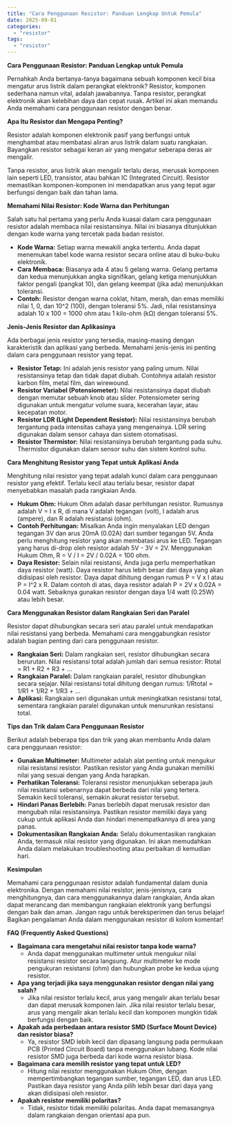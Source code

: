 ```yaml
---
title: "Cara Penggunaan Resistor: Panduan Lengkap Untuk Pemula"
date: 2025-09-01
categories: 
  - "resistor"
tags: 
  - "resistor"
---
```


**Cara Penggunaan Resistor: Panduan Lengkap untuk Pemula**

Pernahkah Anda bertanya-tanya bagaimana sebuah komponen kecil bisa mengatur arus listrik dalam perangkat elektronik? Resistor, komponen sederhana namun vital, adalah jawabannya. Tanpa resistor, perangkat elektronik akan kelebihan daya dan cepat rusak. Artikel ini akan memandu Anda memahami cara penggunaan resistor dengan benar.

**Apa Itu Resistor dan Mengapa Penting?**

Resistor adalah komponen elektronik pasif yang berfungsi untuk menghambat atau membatasi aliran arus listrik dalam suatu rangkaian. Bayangkan resistor sebagai keran air yang mengatur seberapa deras air mengalir.

Tanpa resistor, arus listrik akan mengalir terlalu deras, merusak komponen lain seperti LED, transistor, atau bahkan IC (Integrated Circuit). Resistor memastikan komponen-komponen ini mendapatkan arus yang tepat agar berfungsi dengan baik dan tahan lama.

**Memahami Nilai Resistor: Kode Warna dan Perhitungan**

Salah satu hal pertama yang perlu Anda kuasai dalam cara penggunaan resistor adalah membaca nilai resistansinya. Nilai ini biasanya ditunjukkan dengan kode warna yang tercetak pada badan resistor.

- **Kode Warna:** Setiap warna mewakili angka tertentu. Anda dapat menemukan tabel kode warna resistor secara online atau di buku-buku elektronik.
- **Cara Membaca:** Biasanya ada 4 atau 5 gelang warna. Gelang pertama dan kedua menunjukkan angka signifikan, gelang ketiga menunjukkan faktor pengali (pangkat 10), dan gelang keempat (jika ada) menunjukkan toleransi.
- **Contoh:** Resistor dengan warna coklat, hitam, merah, dan emas memiliki nilai 1, 0, dan 10^2 (100), dengan toleransi 5%. Jadi, nilai resistansinya adalah 10 x 100 = 1000 ohm atau 1 kilo-ohm (kΩ) dengan toleransi 5%.

**Jenis-Jenis Resistor dan Aplikasinya**

Ada berbagai jenis resistor yang tersedia, masing-masing dengan karakteristik dan aplikasi yang berbeda. Memahami jenis-jenis ini penting dalam cara penggunaan resistor yang tepat.

- **Resistor Tetap:** Ini adalah jenis resistor yang paling umum. Nilai resistansinya tetap dan tidak dapat diubah. Contohnya adalah resistor karbon film, metal film, dan wirewound.
- **Resistor Variabel (Potensiometer):** Nilai resistansinya dapat diubah dengan memutar sebuah knob atau slider. Potensiometer sering digunakan untuk mengatur volume suara, kecerahan layar, atau kecepatan motor.
- **Resistor LDR (Light Dependent Resistor):** Nilai resistansinya berubah tergantung pada intensitas cahaya yang mengenainya. LDR sering digunakan dalam sensor cahaya dan sistem otomatisasi.
- **Resistor Thermistor:** Nilai resistansinya berubah tergantung pada suhu. Thermistor digunakan dalam sensor suhu dan sistem kontrol suhu.

**Cara Menghitung Resistor yang Tepat untuk Aplikasi Anda**

Menghitung nilai resistor yang tepat adalah kunci dalam cara penggunaan resistor yang efektif. Terlalu kecil atau terlalu besar, resistor dapat menyebabkan masalah pada rangkaian Anda.

- **Hukum Ohm:** Hukum Ohm adalah dasar perhitungan resistor. Rumusnya adalah V = I x R, di mana V adalah tegangan (volt), I adalah arus (ampere), dan R adalah resistansi (ohm).
- **Contoh Perhitungan:** Misalkan Anda ingin menyalakan LED dengan tegangan 3V dan arus 20mA (0.02A) dari sumber tegangan 5V. Anda perlu menghitung resistor yang akan membatasi arus ke LED. Tegangan yang harus di-drop oleh resistor adalah 5V - 3V = 2V. Menggunakan Hukum Ohm, R = V / I = 2V / 0.02A = 100 ohm.
- **Daya Resistor:** Selain nilai resistansi, Anda juga perlu memperhatikan daya resistor (watt). Daya resistor harus lebih besar dari daya yang akan didisipasi oleh resistor. Daya dapat dihitung dengan rumus P = V x I atau P = I^2 x R. Dalam contoh di atas, daya resistor adalah P = 2V x 0.02A = 0.04 watt. Sebaiknya gunakan resistor dengan daya 1/4 watt (0.25W) atau lebih besar.

**Cara Menggunakan Resistor dalam Rangkaian Seri dan Paralel**

Resistor dapat dihubungkan secara seri atau paralel untuk mendapatkan nilai resistansi yang berbeda. Memahami cara menggabungkan resistor adalah bagian penting dari cara penggunaan resistor.

- **Rangkaian Seri:** Dalam rangkaian seri, resistor dihubungkan secara berurutan. Nilai resistansi total adalah jumlah dari semua resistor: Rtotal = R1 + R2 + R3 + ...
- **Rangkaian Paralel:** Dalam rangkaian paralel, resistor dihubungkan secara sejajar. Nilai resistansi total dihitung dengan rumus: 1/Rtotal = 1/R1 + 1/R2 + 1/R3 + ...
- **Aplikasi:** Rangkaian seri digunakan untuk meningkatkan resistansi total, sementara rangkaian paralel digunakan untuk menurunkan resistansi total.

**Tips dan Trik dalam Cara Penggunaan Resistor**

Berikut adalah beberapa tips dan trik yang akan membantu Anda dalam cara penggunaan resistor:

- **Gunakan Multimeter:** Multimeter adalah alat penting untuk mengukur nilai resistansi resistor. Pastikan resistor yang Anda gunakan memiliki nilai yang sesuai dengan yang Anda harapkan.
- **Perhatikan Toleransi:** Toleransi resistor menunjukkan seberapa jauh nilai resistansi sebenarnya dapat berbeda dari nilai yang tertera. Semakin kecil toleransi, semakin akurat resistor tersebut.
- **Hindari Panas Berlebih:** Panas berlebih dapat merusak resistor dan mengubah nilai resistansinya. Pastikan resistor memiliki daya yang cukup untuk aplikasi Anda dan hindari menempatkannya di area yang panas.
- **Dokumentasikan Rangkaian Anda:** Selalu dokumentasikan rangkaian Anda, termasuk nilai resistor yang digunakan. Ini akan memudahkan Anda dalam melakukan troubleshooting atau perbaikan di kemudian hari.

**Kesimpulan**

Memahami cara penggunaan resistor adalah fundamental dalam dunia elektronika. Dengan memahami nilai resistor, jenis-jenisnya, cara menghitungnya, dan cara menggunakannya dalam rangkaian, Anda akan dapat merancang dan membangun rangkaian elektronik yang berfungsi dengan baik dan aman. Jangan ragu untuk bereksperimen dan terus belajar! Bagikan pengalaman Anda dalam menggunakan resistor di kolom komentar!

**FAQ (Frequently Asked Questions)**

- **Bagaimana cara mengetahui nilai resistor tanpa kode warna?**
    - Anda dapat menggunakan multimeter untuk mengukur nilai resistansi resistor secara langsung. Atur multimeter ke mode pengukuran resistansi (ohm) dan hubungkan probe ke kedua ujung resistor.
- **Apa yang terjadi jika saya menggunakan resistor dengan nilai yang salah?**
    - Jika nilai resistor terlalu kecil, arus yang mengalir akan terlalu besar dan dapat merusak komponen lain. Jika nilai resistor terlalu besar, arus yang mengalir akan terlalu kecil dan komponen mungkin tidak berfungsi dengan baik.
- **Apakah ada perbedaan antara resistor SMD (Surface Mount Device) dan resistor biasa?**
    - Ya, resistor SMD lebih kecil dan dipasang langsung pada permukaan PCB (Printed Circuit Board) tanpa menggunakan lubang. Kode nilai resistor SMD juga berbeda dari kode warna resistor biasa.
- **Bagaimana cara memilih resistor yang tepat untuk LED?**
    - Hitung nilai resistor menggunakan Hukum Ohm, dengan mempertimbangkan tegangan sumber, tegangan LED, dan arus LED. Pastikan daya resistor yang Anda pilih lebih besar dari daya yang akan didisipasi oleh resistor.
- **Apakah resistor memiliki polaritas?**
    - Tidak, resistor tidak memiliki polaritas. Anda dapat memasangnya dalam rangkaian dengan orientasi apa pun.
